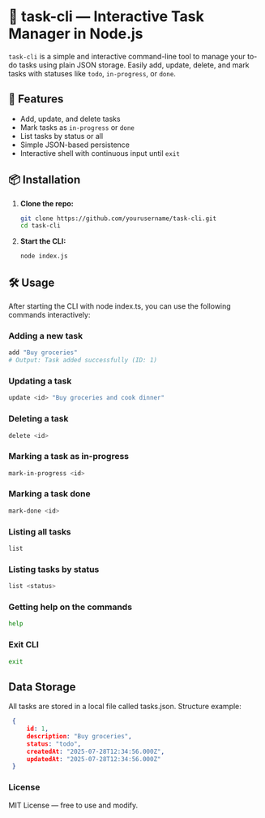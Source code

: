 # 🧾 task-cli — Interactive Task Manager in Node.js

`task-cli` is a simple and interactive command-line tool to manage your to-do tasks using plain JSON storage. Easily add, update, delete, and mark tasks with statuses like `todo`, `in-progress`, or `done`.

## 🚀 Features

- Add, update, and delete tasks
- Mark tasks as `in-progress` or `done`
- List tasks by status or all
- Simple JSON-based persistence
- Interactive shell with continuous input until `exit`

## 📦 Installation

1. **Clone the repo:**

   ```bash
   git clone https://github.com/yourusername/task-cli.git
   cd task-cli
   ```

2. **Start the CLI:**

   ```bash
   node index.js
   ```

## 🛠️ Usage

After starting the CLI with node index.ts, you can use the following commands interactively:

### Adding a new task

   ```bash
   add "Buy groceries"
   # Output: Task added successfully (ID: 1)
   ```

### Updating a task

   ```bash
   update <id> "Buy groceries and cook dinner"
   ```

### Deleting a task

   ```bash
   delete <id>
   ```

### Marking a task as in-progress

   ```bash
   mark-in-progress <id>
   ```

### Marking a task done

   ```bash
   mark-done <id>
   ```

### Listing all tasks

   ```bash
   list
   ```

### Listing tasks by status

   ```bash
   list <status>
   ```

### Getting help on the commands

   ```bash
   help
   ```

### Exit CLI

   ```bash
   exit
   ```

## Data Storage

All tasks are stored in a local file called tasks.json. Structure example:

   ```json
    {
        id: 1,
        description: "Buy groceries",
        status: "todo",
        createdAt: "2025-07-28T12:34:56.000Z",
        updatedAt: "2025-07-28T12:34:56.000Z"
    }
   ```

### License
MIT License — free to use and modify.